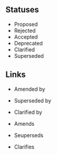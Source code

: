 ## Statuses

- Proposed
- Rejected
- Accepted
- Deprecated
- Clarified
- Superseded

## Links

- Amended by 
- Superseded by
- Clarified by

- Amends
- Seuperseds
- Clarifies